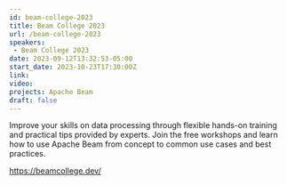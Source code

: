 ```yaml
---
id: beam-college-2023
title: Beam College 2023
url: /beam-college-2023
speakers:
 - Beam College 2023
date: 2023-09-12T13:32:53-05:00
start_date: 2023-10-23T17:30:00Z
link:  
video: 
projects: Apache Beam
draft: false
---
```


Improve your skills on data processing through flexible hands-on training and practical tips provided by experts. Join the free workshops and learn how to use Apache Beam from concept to common use cases and best practices. 

https://beamcollege.dev/
